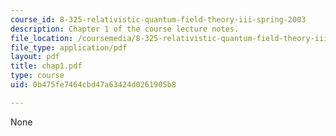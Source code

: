 ```yaml
---
course_id: 8-325-relativistic-quantum-field-theory-iii-spring-2003
description: Chapter 1 of the course lecture notes.
file_location: /coursemedia/8-325-relativistic-quantum-field-theory-iii-spring-2003/0b475fe7464cbd47a63424d0261905b8_chap1.pdf
file_type: application/pdf
layout: pdf
title: chap1.pdf
type: course
uid: 0b475fe7464cbd47a63424d0261905b8

---
```

None